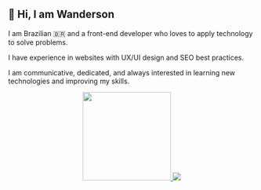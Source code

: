 ## 👋 Hi, I am Wanderson

I am Brazilian 🇧🇷 and a front-end developer who loves to apply technology to solve problems.

I have experience in websites with UX/UI design and SEO best practices.

I am communicative, dedicated, and always interested in learning new technologies and improving my skills.


<center>
<a href="#">
  <img height="180" src="https://github-readme-stats.vercel.app/api/top-langs/?username=wanderson37&hide_title=true&layout=compact&langs_count=8&theme=chartreuse-dark&role=OWNER" />
</a>
</a>
<a href="https://www.freecodecamp.org/wanderson37" target="_blank">
  <img src="https://img.shields.io/freecodecamp/points/arnon?label=freeCodeCamp&logo=freecodecamp&style=for-the-badge" />
</a>
</center>